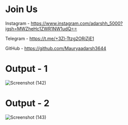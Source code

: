 
# Join Us

Instagram - https://www.instagram.com/adarshh_5000?igsh=MWZheHc1ZWR1NW1udQ==

Telegram - https://t.me/+3Zl-Ttzg2ORiZjE1

GitHub - https://github.com/Mauryaadarsh3644


# Output - 1

![Screenshot (142)](https://github.com/QuantumCoding123/Day-64-Amazing-Watch-Timer-StartStop-Website/assets/166281221/cd06c31a-0eb0-4898-bdcb-a4ced4b133f5)

# Output - 2

![Screenshot (143)](https://github.com/QuantumCoding123/Day-64-Amazing-Watch-Timer-StartStop-Website/assets/166281221/ceb612e9-cee0-46c6-b098-fb58196d1343)
